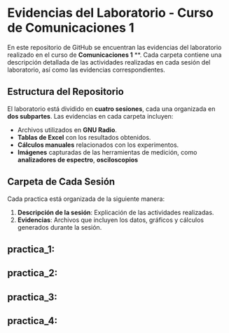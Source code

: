 # Evidencias del Laboratorio - Curso de Comunicaciones 1 
En este repositorio de GitHub se encuentran las evidencias del laboratorio realizado en el curso de **Comunicaciones 1** **. Cada carpeta contiene una descripción detallada de las actividades realizadas en cada sesión del laboratorio, así como las evidencias correspondientes.

## Estructura del Repositorio

El laboratorio está dividido en **cuatro sesiones**, cada una organizada en **dos subpartes**. Las evidencias en cada carpeta incluyen:

- Archivos utilizados en **GNU Radio**.
- **Tablas de Excel** con los resultados obtenidos.
- **Cálculos manuales** relacionados con los experimentos.
- **Imágenes** capturadas de las herramientas de medición, como **analizadores de espectro**, **osciloscopios**
## Carpeta de Cada Sesión
Cada practica está organizada de la siguiente manera:
1. **Descripción de la sesión**: Explicación de las actividades realizadas.
2. **Evidencias**: Archivos que incluyen los datos, gráficos y cálculos generados durante la sesión.

## practica_1:

## practica_2:

## practica_3:

## practica_4:

